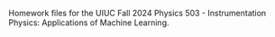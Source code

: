 Homework files for the UIUC Fall 2024 Physics 503 - Instrumentation Physics: Applications of Machine Learning.
